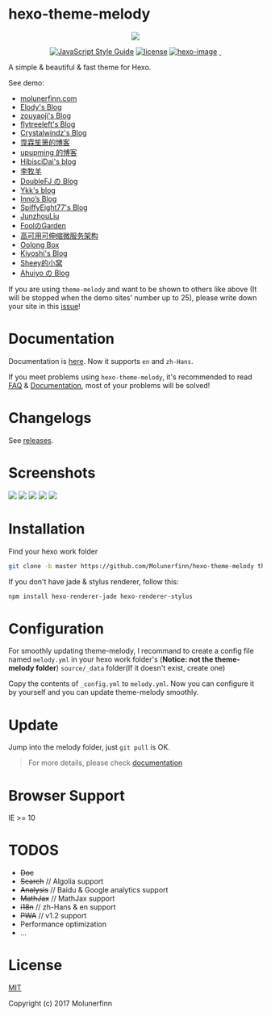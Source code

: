 # hexo-theme-melody

<p align="center">
  <img src="https://raw.githubusercontent.com/Molunerfinn/hexo-theme-melody-doc/master/docs/imgs/logo.png">
</p>

<p align="center">
  <a href="https://standardjs.com"><img alt="JavaScript Style Guide" src="https://img.shields.io/badge/code_style-standard-brightgreen.svg?style=flat-square"></a>
  <a href=""><img alt="license" src="https://img.shields.io/github/license/mashape/apistatus.svg?style=flat-square"></a>
  <a href="https://hexo.io"><img alt="hexo-image" src="https://img.shields.io/badge/hexo-%3E%3D3.0-blue.svg?style=flat-square"></a>
  <a href="https://github.com/Molunerfinn/hexo-theme-melody/releases/latest">
    <img src="https://img.shields.io/github/release/Molunerfinn/hexo-theme-melody.svg?style=flat-square" alt="">
  </a>
  <a href="https://github.com/PicGo/bump-version">
    <img src="https://img.shields.io/badge/picgo-convention-blue.svg?style=flat-square" alt="">
  </a>
</p>

A simple & beautiful & fast theme for Hexo.

See demo:

- [molunerfinn.com](https://molunerfinn.com)
- [Elody's Blog](https://elody-07.github.io)
- [zouyaoji's Blog](https://zouyaoji.top/)
- [flytreeleft's Blog](https://flytreeleft.org/)
- [Crystalwindz's Blog](https://crystalwindz.com/)
- [霪霖笙箫的博客](https://fridolph.github.io/)
- [upupming 的博客](https://upupming.site/)
- [HibisciDai's blog](https://hibiscidai.com/)
- [李牧羊](https://www.limuyang.cc/)
- [DoubleFJ の Blog](http://putop.top)
- [Ykk's blog](https://ykksmile.top/)
- [Inno’s Blog](https://innofang.github.io/)
- [SpiffyEight77's Blog](https://spiffyeight77.github.io/)
- [JunzhouLiu](https://liujunzhou.top/)
- [FoolのGarden](https://gofugui.github.io/)
- [高可用可伸缩微服务架构](https://msainaction.github.io/)
- [Oolong Box](https://www.oolongbox.com/)
- [Kiyoshi's Blog](https://blog.k1yoshi.com/)
- [Sheey的小窝](https://sheey.moe/)
- [Ahuiyo の Blog](https://ahuiyo.cn/)

If you are using `theme-melody` and want to be shown to others like above (It will be stopped when the demo sites' number up to 25), please write down your site in this [issue](https://github.com/Molunerfinn/hexo-theme-melody/issues/1)!

# Documentation

Documentation is [here](https://molunerfinn.com/hexo-theme-melody-doc/). Now it supports `en` and `zh-Hans`.

If you meet problems using `hexo-theme-melody`, it's recommended to read [FAQ](https://github.com/Molunerfinn/hexo-theme-melody/blob/dev/FAQ.md) & [Documentation](https://molunerfinn.com/hexo-theme-melody-doc/), most of your problems will be solved!

# Changelogs

See [releases](https://github.com/Molunerfinn/hexo-theme-melody/releases).

# Screenshots

![](https://raw.githubusercontent.com/Molunerfinn/hexo-theme-melody-doc/master/docs/imgs/index-page.png)
![](https://raw.githubusercontent.com/Molunerfinn/hexo-theme-melody-doc/master/docs/imgs/archives.png)
![](https://raw.githubusercontent.com/Molunerfinn/hexo-theme-melody-doc/master/docs/imgs/post.png)
![](https://raw.githubusercontent.com/Molunerfinn/hexo-theme-melody-doc/master/docs/imgs/post-2.png)
![](https://raw.githubusercontent.com/Molunerfinn/hexo-theme-melody-doc/master/docs/imgs/mobile.png)

# Installation

Find your hexo work folder

```bash
git clone -b master https://github.com/Molunerfinn/hexo-theme-melody themes/melody
```

If you don't have jade & stylus renderer, follow this:

```bash
npm install hexo-renderer-jade hexo-renderer-stylus
```

# Configuration

For smoothly updating theme-melody, I recommand to create a config file named `melody.yml` in your hexo work folder's (**Notice: not the theme-melody folder**) `source/_data` folder(If it doesn't exist, create one)

Copy the contents of `_config.yml` to `melody.yml`. Now you can configure it by yourself and you can update theme-melody smoothly.

# Update

Jump into the melody folder, just `git pull` is OK.

> For more details, please check [documentation](https://molunerfinn.com/hexo-theme-melody-doc/)

# Browser Support

IE >= 10

# TODOS

- ~~Doc~~
- ~~Search~~ // Algolia support
- ~~Analysis~~ // Baidu & Google analytics support
- ~~MathJax~~ // MathJax support
- ~~i18n~~ // zh-Hans & en support
- ~~PWA~~ // v1.2 support
- Performance optimization
- ...

# License

[MIT](http://opensource.org/licenses/MIT)

Copyright (c) 2017 Molunerfinn
